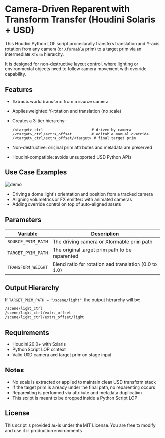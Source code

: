 # Camera-Driven Reparent with Transform Transfer (Houdini Solaris + USD)

This Houdini Python LOP script procedurally transfers translation and Y-axis rotation from any camera (or `Xformable` prim) to a target prim via an intermediate `Xform` hierarchy.

It is designed for non-destructive layout control, where lighting or environmental objects need to follow camera movement with override capability.

## Features

* Extracts world transform from a source camera
* Applies weighted Y-rotation and translation (no scale)
* Creates a 3-tier hierarchy:

  ```
  /<target>_ctrl                      # driven by camera
  /<target>_ctrl/extra_offset         # editable manual override
  /<target>_ctrl/extra_offset/<target> # final target prim
  ```
* Non-destructive: original prim attributes and metadata are preserved
* Houdini-compatible: avoids unsupported USD Python APIs

## Use Case Examples

![demo](preview/demo_python_LOp_custom_parent.gif)

* Driving a dome light's orientation and position from a tracked camera
* Aligning volumetrics or FX emitters with animated cameras
* Adding override control on top of auto-aligned assets

## Parameters

| Variable           | Description                                           |
| ------------------ | ----------------------------------------------------- |
| `SOURCE_PRIM_PATH` | The driving camera or Xformable prim path             |
| `TARGET_PRIM_PATH` | The original target prim path to be reparented        |
| `TRANSFORM_WEIGHT` | Blend ratio for rotation and translation (0.0 to 1.0) |

## Output Hierarchy

If `TARGET_PRIM_PATH = "/scene/light"`, the output hierarchy will be:

```
/scene/light_ctrl
/scene/light_ctrl/extra_offset
/scene/light_ctrl/extra_offset/light
```

## Requirements

* Houdini 20.0+ with Solaris
* Python Script LOP context
* Valid USD camera and target prim on stage input

## Notes

* No scale is extracted or applied to maintain clean USD transform stack
* If the target prim is already under the final path, no reparenting occurs
* Reparenting is performed via attribute and metadata duplication
* This script is meant to be dropped inside a Python Script LOP

## License

This script is provided as-is under the MIT License. You are free to modify and use it in production environments.
